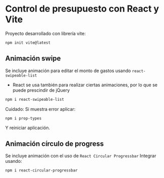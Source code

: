 # Control de presupuesto con React y Vite
Proyecto desarrollado con librería vite:
```bash
npm init vite@latest
``` 

## Animación swipe
Se incluye animación para editar el monto de gastos usando `react-swipeable-list`
* React se usa también para realizar ciertas animaciones, por lo que se puede prescindir de jQuery
```bash
npm i react-swipeable-list
```   
Cuidado: Si muestra error aplicar:
```bash
npm i prop-types
```   
Y reiniciar aplicación.

## Animación círculo de progress

Se incluye animación con el uso de `React Circular Progressbar`
Integrar usando:
```bash
npm i react-circular-progressbar
```
